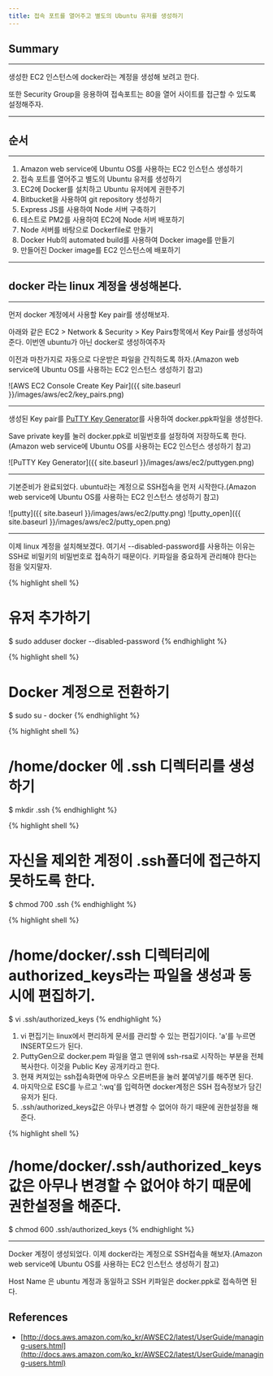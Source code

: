 ```yaml
---
title: 접속 포트를 열어주고 별도의 Ubuntu 유저를 생성하기
---
```


## Summary
---------------------
 생성한 EC2 인스턴스에 docker라는 계정을 생성해 보려고 한다.
 
 또한 Security Group을 응용하여 접속포트는 80을 열어 사이트를 접근할 수 있도록 설정해주자.

---------------------
## 순서
---------------------
1. Amazon web service에 Ubuntu OS를 사용하는 EC2 인스턴스 생성하기
1. 접속 포트를 열어주고 별도의 Ubuntu 유저를 생성하기
1. EC2에 Docker를 설치하고 Ubuntu 유저에게 권한주기
1. Bitbucket을 사용하여 git repository 생성하기
1. Express JS를 사용하여 Node 서버 구축하기
1. 테스트로 PM2를 사용하여 EC2에 Node 서버 배포하기
1. Node 서버를 바탕으로 Dockerfile로 만들기
1. Docker Hub의 automated build를 사용하여 Docker image를 만들기
1. 만들어진 Docker image를 EC2 인스턴스에 배포하기

---------------------
## docker 라는 linux 계정을 생성해본다.
---------------------
 먼저 docker 계정에서 사용할 Key pair를 생성해보자.

 아래와 같은 EC2 > Network & Security > Key Pairs항목에서 Key Pair를 생성하여 준다. 이번엔 ubuntu가 아닌 docker로 생성하여주자

 이전과 마찬가지로 자동으로 다운받은 파일을 간직하도록 하자.(Amazon web service에 Ubuntu OS를 사용하는 EC2 인스턴스 생성하기 참고)

 ![AWS EC2 Console Create Key Pair]({{ site.baseurl }}/images/aws/ec2/key_pairs.png)
 

---------------------
 생성된 Key pair를 [PuTTY Key Generator](http://www.chiark.greenend.org.uk/~sgtatham/putty/latest.html)를 사용하여 docker.ppk파일을 생성한다.
 
 Save private key를 눌러 docker.ppk로 비밀번호를 설정하여 저장하도록 한다.(Amazon web service에 Ubuntu OS를 사용하는 EC2 인스턴스 생성하기 참고)

 ![PuTTY Key Generator]({{ site.baseurl }}/images/aws/ec2/puttygen.png)

---------------------

 기본준비가 완료되었다. ubuntu라는 계정으로 SSH접속을 먼저 시작한다.(Amazon web service에 Ubuntu OS를 사용하는 EC2 인스턴스 생성하기 참고)

 ![putty]({{ site.baseurl }}/images/aws/ec2/putty.png)
 ![putty_open]({{ site.baseurl }}/images/aws/ec2/putty_open.png)

---------------------

 이제 linux 계정을 설치해보겠다. 여기서 --disabled-password를 사용하는 이유는 SSH로 비밀키의 비밀번호로 접속하기 때문이다. 키파일을 중요하게 관리해야 한다는 점을 잊지말자.

{% highlight shell %}
# 유저 추가하기
$ sudo adduser docker --disabled-password 
{% endhighlight %}

{% highlight shell %}
# Docker 계정으로 전환하기
$ sudo su - docker
{% endhighlight %}

{% highlight shell %}
# /home/docker 에 .ssh 디렉터리를 생성하기
$ mkdir .ssh
{% endhighlight %}

{% highlight shell %}
# 자신을 제외한 계정이 .ssh폴더에 접근하지 못하도록 한다.
$ chmod 700 .ssh
{% endhighlight %}

{% highlight shell %}
# /home/docker/.ssh 디렉터리에 authorized_keys라는 파일을 생성과 동시에 편집하기.
$ vi .ssh/authorized_keys
{% endhighlight %}

1. vi 편집기는 linux에서 편리하게 문서를 관리할 수 있는 편집기이다. 'a'를 누르면 INSERT모드가 된다.
2. PuttyGen으로 docker.pem 파일을 열고 맨위에 ssh-rsa로 시작하는 부분을 전체 복사한다. 이것을 Public Key 공개키라고 한다.
3. 현재 켜져있는 ssh접속화면에 마우스 오른버튼을 눌러 붙여넣기를 해주면 된다.
4. 마지막으로 ESC를 누르고 ':wq'를 입력하면 docker계정은 SSH 접속정보가 담긴 유저가 된다.
5. .ssh/authorized_keys값은 아무나 변경할 수 없어야 하기 때문에 권한설정을 해준다.

{% highlight shell %}
# /home/docker/.ssh/authorized_keys값은 아무나 변경할 수 없어야 하기 때문에 권한설정을 해준다.
$ chmod 600 .ssh/authorized_keys
{% endhighlight %}

---------------------
 Docker 계정이 생성되었다. 이제 docker라는 계정으로 SSH접속을 해보자.(Amazon web service에 Ubuntu OS를 사용하는 EC2 인스턴스 생성하기 참고)

 Host Name 은 ubuntu 계정과 동일하고 SSH 키파일은 docker.ppk로 접속하면 된다.



## References
- [http://docs.aws.amazon.com/ko_kr/AWSEC2/latest/UserGuide/managing-users.html](http://docs.aws.amazon.com/ko_kr/AWSEC2/latest/UserGuide/managing-users.html)

<!--
# Samples

# Heading 1

## Heading 2

### Heading 3

#### Heading 4

##### Heading 5

###### Heading 6

### Body text

**Lorem ipsum dolor sit amet**, consectetur adipiscing elit. Quisque tempus nunc diam, non dignissim risus tincidunt a. Curabitur consequat justo vitae ipsum accumsan tempor. Quisque rhoncus eleifend ante vitae ultricies. Pellentesque suscipit nisl ut metus tincidunt, vulputate sodales dui commodo. Sed eget sapien varius, lacinia lectus nec, tempor dolor. Pellentesque sed mattis magna. Curabitur ut tristique turpis. Morbi sagittis dolor suscipit urna placerat, consectetur venenatis sapien viverra. Mauris vitae felis et sem venenatis cursus.


![Image]({{ site.baseurl }}/images/test.png)


Donec ornare turpis non ullamcorper pulvinar. *Integer ut mauris vehicula mauris posuere adipiscing.* Phasellus dictum cursus convallis. Sed dapibus laoreet porttitor.

### Blockquotes

> Fusce non eleifend nisi. Donec pharetra sed ipsum sit amet sollicitudin. Duis dolor ante, gravida varius neque eget, semper commodo libero. In euismod tempor lobortis. Nulla eget lectus nec enim mattis aliquet a sit amet est.

## List Types

### Lists

1. Item One
   1. sub one
   2. sub two
   3. sub three
2. Item Two

* Uno
* Dos
* Tres


## Table

| Tables        | Are           | Cool  |
| ------------- |:-------------:| -----:|
| col 3 is      | right-aligned | $1600 |
| col 2 is      | centered      |   $12 |
| zebra stripes | are neat      |    $1 |


## Code

{% highlight python %}
class node:
    def __init__(self, data, next=None):
        self.data = data
        self.next = next
{% endhighlight %}-->
